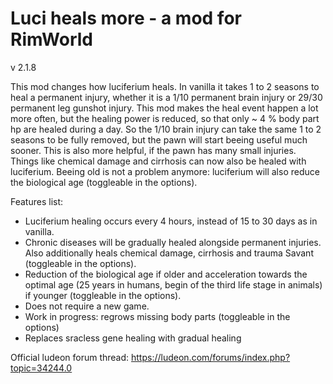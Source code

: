 # Luci heals more - a mod for RimWorld

v 2.1.8

This mod changes how luciferium heals. In vanilla it takes 1 to 2 seasons to heal a permanent injury, whether it is a 1/10 permanent brain injury or 29/30 permanent leg gunshot injury. This mod makes the heal event happen a lot more often, but the healing power is reduced, so that only ~ 4 % body part hp are healed during a day. So the 1/10 brain injury can take the same 1 to 2 seasons to be fully removed, but the pawn will start beeing useful much sooner. This is also more helpful, if the pawn has many small injuries. Things like chemical damage and cirrhosis can now also be healed with luciferium. Beeing old is not a problem anymore: luciferium will also reduce the biological age (toggleable in the options). 

Features list:
* Luciferium healing occurs every 4 hours, instead of 15 to 30 days as in vanilla.
* Chronic diseases will be gradually healed alongside permanent injuries. Also additionally heals chemical damage, cirrhosis and trauma Savant (toggleable in the options).
* Reduction of the biological age if older and acceleration towards the optimal age (25 years in humans, begin of the third life stage in animals) if younger (toggleable in the options).
* Does not require a new game. 
* Work in progress: regrows missing body parts (toggleable in the options)
* Replaces sracless gene healing with gradual healing 

Official ludeon forum thread: https://ludeon.com/forums/index.php?topic=34244.0

